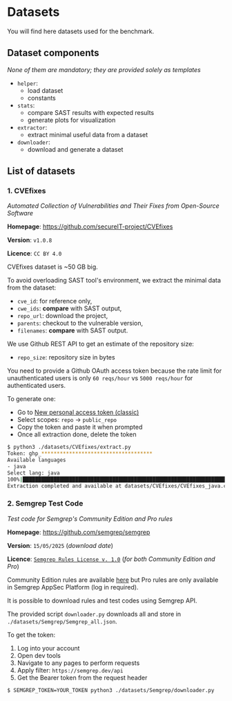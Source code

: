 # Datasets

You will find here datasets used for the benchmark.

## Dataset components
*None of them are mandatory; they are provided solely as templates*

- `helper`:
  - load dataset
  - constants
- `stats`:
  - compare SAST results with expected results
  - generate plots for visualization
- `extractor`:
  - extract minimal useful data from a dataset
- `downloader`:
  - download and generate a dataset

## List of datasets

### 1. CVEfixes

*Automated Collection of Vulnerabilities and Their Fixes from Open-Source Software*

**Homepage**: https://github.com/secureIT-project/CVEfixes

**Version**: `v1.0.8`

**Licence**: `CC BY 4.0`

CVEfixes dataset is ~50 GB big.

To avoid overloading SAST tool's environment, we extract the minimal data from the dataset:
- `cve_id`: for reference only,
- `cwe_ids`: **compare** with SAST output,
- `repo_url`: download the project,
- `parents`: checkout to the vulnerable version,
- `filenames`: **compare** with SAST output.

We use Github REST API to get an estimate of the repository size:
- `repo_size`: repository size in bytes

You need to provide a Github OAuth access token because the rate limit for unauthenticated users is only `60 reqs/hour` vs `5000 reqs/hour` for authenticated users.

To generate one:
- Go to [New personal access token (classic)](https://github.com/settings/tokens/new)
- Select scopes: `repo` -> `public_repo`
- Copy the token and paste it when prompted
- Once all extraction done, delete the token

```bash
$ python3 ./datasets/CVEfixes/extract.py 
Token: ghp_************************************
Available languages
- java
Select lang: java
100%|████████████████████████████████████████████████████████████████████████████████████████████████████████████████████████████| 394/394 [02:13<00:00,  2.95it/s]
Extraction completed and available at datasets/CVEfixes/CVEfixes_java.csv
```

### 2. Semgrep Test Code

*Test code for Semgrep's Community Edition and Pro rules*

**Homepage**: https://github.com/semgrep/semgrep

**Version**: `15/05/2025` (*download date*)

**Licence**: [`Semgrep Rules License v. 1.0`](https://semgrep.dev/legal/rules-license/) (*for both Community Edition and Pro*)

Community Edition rules are available [here](https://github.com/semgrep/semgrep-rules) but Pro rules are only available in Semgrep AppSec Platform (log in required).

It is possible to download rules and test codes using Semgrep API.

The provided script `downloader.py` downloads all and store in `./datasets/Semgrep/Semgrep_all.json`.

To get the token:
1. Log into your account
2. Open dev tools
3. Navigate to any pages to perform requests
4. Apply filter: `https://semgrep.dev/api`
5. Get the Bearer token from the request header

```bash
$ SEMGREP_TOKEN=YOUR_TOKEN python3 ./datasets/Semgrep/downloader.py
```